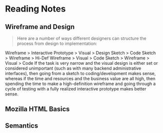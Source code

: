 # Reading Notes
## Wireframe and Design

> Here are a number of ways different designers can structure the process from design to implementation:

Wireframe > Interactive Prototype > Visual > Design
Sketch > Code
Sketch > Wireframe > Hi-Def Wireframe > Visual > Code
Sketch > Wireframe > Visual > Code
If the task is very narrow and the visual design is either set or considered unimportant (such as with many backend administrative interfaces), then going from a sketch to coding/development makes sense, whereas if the time and resources and the business value are all high, then spending the time to make a high-definition wireframe and going through a cycle of testing with a fully realized interactive prototype makes better sense.

## Mozilla HTML Basics

## Semantics

